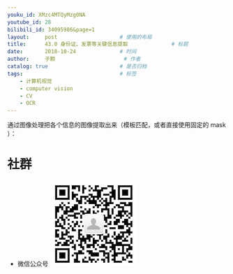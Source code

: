 ```yaml
---
youku_id: XMzc4MTQyMzg0NA
youtube_id: 28
bilibili_id: 34095986&page=1
layout:     post   				    # 使用的布局
title:      43.0 身份证、发票等关键信息提取				# 标题 
date:       2018-10-24 				# 时间
author:     子颢 						# 作者
catalog: true 						# 是否归档
tags:								# 标签
    - 计算机视觉
    - computer vision
    - CV
    - OCR
---
```




通过图像处理把各个信息的图像提取出来（模板匹配，或者直接使用固定的 mask ）：






# 社群

- 微信公众号
	![562929489](/img/wxgzh_ewm.png)